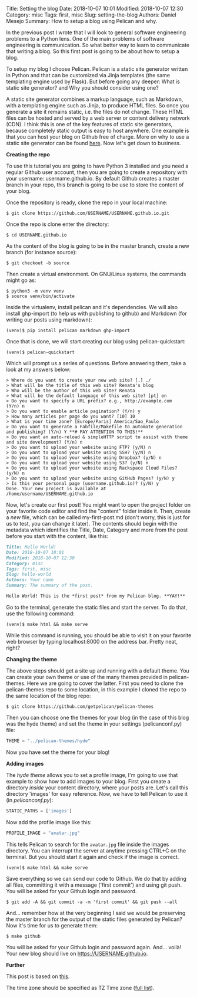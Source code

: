 Title: Setting the blog
Date: 2018-10-07 10:01
Modified: 2018-10-07 12:30
Category: misc
Tags: first, misc
Slug: setting-the-blog
Authors: Daniel Mesejo
Summary: How to setup a blog using Pelican and why.

In the previous post I wrote that I will look to general software engineering problems to a Python lens. One of the main problems of software engineering is communication. So what better way to learn to communicate that writing a blog. So this first post is going to be about how to setup a blog.

To setup my blog I choose Pelican. Pelican is a static site generator written in Python and that can be customized via Jinja templates (the same templating engine used by Flask). But before going any deeper: What is static site generator? and Why you should consider using one?

A static site generator combines a markup language, such as Markdown, with a templating engine such as Jinja, to produce HTML files. So once you generate a site it remains static, i.e. the files do not change. These HTML files can be hosted and served by a web server or content delivery network (CDN). I think this is one of the key features of static site generators, because completely static output is easy to host anywhere. One example is that you can host your blog on Github free of charge. More on why to use a static site generator can be found [here](https://learn.cloudcannon.com/jekyll/why-use-a-static-site-generator/). Now let's get down to business.

**Creating the repo**

To use this tutorial you are going to have Python 3 installed and you need a regular Github user account, then you are going to create a repository with your username: username.github.io.
By default Github creates a master branch in your repo, this branch is going to be use to store the content of your blog.

Once the repository is ready, clone the repo in your local machine:

```console
$ git clone https://github.com/USERNAME/USERNAME.github.io.git
```

Once the repo is clone enter the directory:

```console
$ cd USERNAME.github.io
```

As the content of the blog is going to be in the master branch, create a new branch (for instance source):

```console
$ git checkout -b source
```

Then create a virtual environment. On GNU/Linux systems, the commands might go as:

```console
$ python3 -m venv venv
$ source venv/bin/activate
```

Inside the virtualenv, install pelican and it's dependencies. We will also install ghp-import (to help us with publishing to github) and Markdown (for writing our posts using markdown):

```console
(venv)$ pip install pelican markdown ghp-import
```

Once that is done, we will start creating our blog using pelican-quickstart:

```console
(venv)$ pelican-quickstart
```

Which will prompt us a series of questions. Before answering them, take a look at my answers below:

```console
> Where do you want to create your new web site? [.] ./
> What will be the title of this web site? Renata's blog
> Who will be the author of this web site? Renata
> What will be the default language of this web site? [pt] en
> Do you want to specify a URL prefix? e.g., http://example.com   (Y/n) n
> Do you want to enable article pagination? (Y/n) y
> How many articles per page do you want? [10] 10
> What is your time zone? [Europe/Paris] America/Sao_Paulo
> Do you want to generate a Fabfile/Makefile to automate generation and publishing? (Y/n) Y **# PAY ATTENTION TO THIS!**
> Do you want an auto-reload & simpleHTTP script to assist with theme and site development? (Y/n) n
> Do you want to upload your website using FTP? (y/N) n
> Do you want to upload your website using SSH? (y/N) n
> Do you want to upload your website using Dropbox? (y/N) n
> Do you want to upload your website using S3? (y/N) n
> Do you want to upload your website using Rackspace Cloud Files? (y/N) n
> Do you want to upload your website using GitHub Pages? (y/N) y
> Is this your personal page (username.github.io)? (y/N) y
Done. Your new project is available at /home/username/USERNAME.github.io

```

Now, let's create our first post! You might want to open the project folder on your favorite code editor and find the "content" folder inside it. Then, create a *new* file, which can be called my-first-post.md (don't worry, this is just for us to test, you can change it later). The contents should begin with the metadata which identifies the Title, Date, Category and more from the post before you start with the content, like this:

```markdown
Title: Hello World!
Date: 2018-10-07 10:01
Modified: 2018-10-07 12:30
Category: misc
Tags: first, misc
Slug: hello-world
Authors: Your name
Summary: The summary of the post.

Hello World! This is the *first post* from my Pelican blog. **YAY!**
```

Go to the terminal, generate the static files and start the server. To do that, use the following command:

```console
(venv)$ make html && make serve
```

While this command is running, you should be able to visit it on your favorite web browser by typing localhost:8000 on the address bar. Pretty neat, right?

**Changing the theme**

The above steps should get a site up and running with a default theme. You can create your own theme or use of the many themes provided in pelican-themes.
Here we are going to cover the latter. First you need to clone the pelican-themes repo to some location, in this example I cloned the repo to the same location
of the blog repo:

```console
$ git clone https://github.com/getpelican/pelican-themes
```

Then you can choose one the themes for your blog (in the case of this blog was the hyde theme) and set the theme in your settings (pelicanconf.py) file:

```python
THEME = "../pelican-themes/hyde"
```

Now you have set the theme for your blog!

**Adding images**

The *hyde theme* allows you to set a profile image, I'm going to use that example to show how to add images to your blog. First you create a directory *inside* your content directory, where your posts are. Let's call this directory 'images' for easy reference. Now, we have to tell Pelican to use it (in *pelicanconf.py*):

```python
STATIC_PATHS = ['images']
```

Now add the profile image like this:

```python
PROFILE_IMAGE = "avatar.jpg"
```

This tells Pelican to search for the `avatar.jpg` file inside the images directory. You can interrupt the server at anytime pressing CTRL+C on the terminal. But you should start it again and check if the image is correct.

```console
(venv)$ make html && make serve
```

Save everything so we can send our code to Github. We do that by adding all files, committing it with a message ('first commit') and using git push. You will be asked for your Github login and password.

```console
$ git add -A && git commit -a -m 'first commit' && git push --all
```
And... remember how at the very beginning I said we would be preserving the master branch for the output of the static files generated by Pelican? Now it's time for us to generate them:

```
$ make github
```
You will be asked for your Github login and password again. And... voilà! Your new blog should live on https://USERNAME.github.io.

**Further**

This post is based on [this](https://rsip22.github.io/blog/create-a-blog-with-pelican-and-github-pages.html).

The time zone should be specified as TZ Time zone ([full list](https://en.wikipedia.org/wiki/List_of_tz_database_time_zones)).





